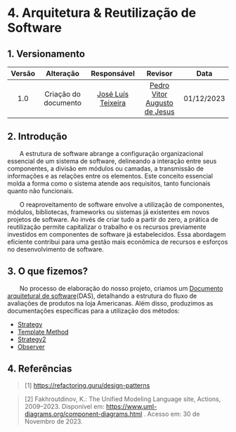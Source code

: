 # 4. Arquitetura & Reutilização de Software

<!--
A Wiki ou GitPages do Projeto deve conter um tópico dedicado ao Módulo Arquitetura & Reutilização de Software, com dois subtópicos principais, conforme [4.1](/docs/ArquiteturaReutilizacao/4.1.PadroesArquiteturais.md) e [4.2](/docs/ArquiteturaReutilizacao/4.2.ReutilizacaoDeSoftware.md), e um subtópico de cunho complementar, conforme [4.3](/docs/ArquiteturaReutilizacao/4.3.ParticipacoesArqReutilizacao.md).
-->

## 1. Versionamento

| Versão |                      Alteração                      |    Responsável     |      Revisor       | Data  |
| :----: | :-------------------------------------------------: | :----------------: | :----------------: | :---: |
|  1.0   |  Criação do documento   | [José Luís Teixeira](https://github.com/joseluis-rt)  | [Pedro Vitor Augusto de Jesus](https://github.com/peedrooo) | 01/12/2023 |


## 2. Introdução

&emsp;&emsp;A estrutura de software abrange a configuração organizacional essencial de um sistema de software, delineando a interação entre seus componentes, a divisão em módulos ou camadas, a transmissão de informações e as relações entre os elementos. Este conceito essencial molda a forma como o sistema atende aos requisitos, tanto funcionais quanto não funcionais.

&emsp;&emsp;O reaproveitamento de software envolve a utilização de componentes, módulos, bibliotecas, frameworks ou sistemas já existentes em novos projetos de software. Ao invés de criar tudo a partir do zero, a prática de reutilização permite capitalizar o trabalho e os recursos previamente investidos em componentes de software já estabelecidos. Essa abordagem eficiente contribui para uma gestão mais econômica de recursos e esforços no desenvolvimento de software.

## 3. O que fizemos?

&emsp;&emsp;No processo de elaboração do nosso projeto, criamos um [Documento arquitetural de software](./4.1.1.DAS.md)(DAS), detalhando a estrutura do fluxo de avaliações de produtos na loja Americanas. Além disso, produzimos as documentações específicas para a utilização dos métodos:

- [Strategy](./4.2.1.Strategy.md)
- [Template Method](./4.2.2.TemplateMethod.md)
- [Strategy2](./4.2.3.Strategy2.md)
- [Observer](./4.2.4.Observer.md)

## 4. Referências

> [1] https://refactoring.guru/design-patterns

> [2] Fakhroutdinov, K.: The Unified Modeling Language site,
Actions, 2009–2023. Disponível em: https://www.uml-diagrams.org/component-diagrams.html . Acesso em: 30 de Novembro de 2023.


